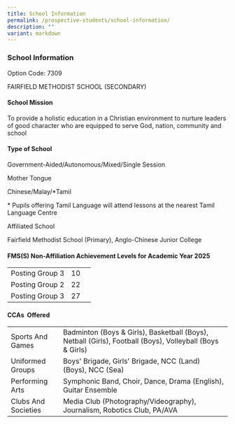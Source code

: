 ```yaml
---
title: School Information
permalink: /prospective-students/school-information/
description: ""
variant: markdown
---
```

### School Information


Option Code: 7309

FAIRFIELD METHODIST SCHOOL (SECONDARY)

  

#### School Mission

To provide a holistic education in a Christian environment to nurture leaders of good character who are equipped to serve God, nation, community and school 

  

#### Type of School

Government-Aided/Autonomous/Mixed/Single Session 

  

Mother Tongue

Chinese/Malay/\*Tamil 

\* Pupils offering Tamil Language will attend lessons at the nearest Tamil Language Centre 

  

Affiliated School

Fairfield Methodist School (Primary), Anglo-Chinese Junior College

#### FMS(S) Non-Affiliation Achievement Levels for Academic Year 2025

|  |  | |
|---|---|---|
| Posting Group 3 | 10 
| Posting Group 2 | 22 
| Posting Group 3 | 27

#### CCAs  Offered

|  |  |
|---|---|
| Sports And Games | Badminton (Boys & Girls), Basketball (Boys), Netball (Girls),  Football (Boys), Volleyball (Boys & Girls) |
| Uniformed Groups | Boys' Brigade, Girls' Brigade, NCC (Land) (Boys), NCC (Sea) |
| Performing Arts | Symphonic Band, Choir, Dance, Drama (English), Guitar Ensemble |
| Clubs And Societies | Media Club (Photography/Videography), Journalism, Robotics Club, PA/AVA |